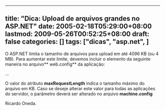 
---
title: "Dica: Upload de arquivos grandes no ASP.NET"
date: 2005-02-18T05:29:00+08:00
lastmod: 2009-05-26T00:52:25+08:00
draft: false
categories: []
tags: ["dicas", "asp.net", ]
---


O ASP.NET limita o tamanho de arquivos para upload em até 4096 KB (ou 4 MB). Para aumentar este limite, devemos incluir o elemento **<httpRuntime>** da seguinte maneira no arquivo** web.config** da aplicação:

<configuration>
   <system.web>
      <httpRuntime  maxRequestLength="8192"/>
       ...


O valor do atributo **maxRequestLength** indica o tamanho máximo do arquivo em KB. Caso se deseje alterar este valor para todas as aplicações do servidor, o parâmetro deverá ser alterado no arquivo **machine.config**  

Ricardo Oneda.

